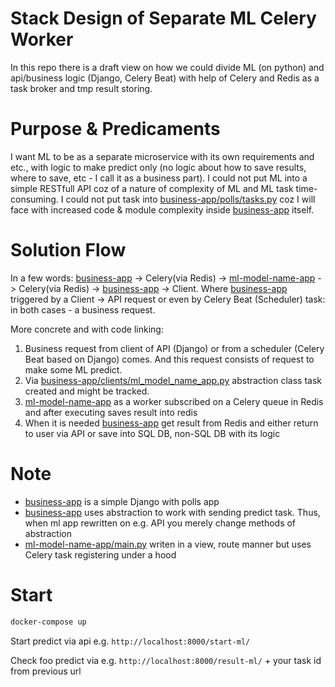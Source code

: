 # Stack Design of Separate ML Celery Worker
In this repo there is a draft view on how we could divide ML (on python) and api/business logic (Django, Celery Beat) 
with help of Celery and Redis as a task broker and tmp result storing.

# Purpose & Predicaments
I want ML to be as a separate microservice with its own requirements and etc., with logic to make predict only 
(no logic about how to save results, where to save, etc - I call it as a business part). 
I could not put ML into a simple RESTfull API coz of a nature of complexity of ML and ML task time-consuming. I could not
put task into [business-app/polls/tasks.py](business-app/polls/tasks.py) coz I will face with increased code & module 
complexity inside [business-app](business-app) itself.

# Solution Flow
In a few words: [business-app](business-app) -> Celery(via Redis) -> [ml-model-name-app](ml-model-name-app) -> Celery(via Redis) -> [business-app](business-app) -> Client.
Where [business-app](business-app) triggered by a Client -> API request or even by Celery Beat (Scheduler) task: in both cases - a business request.

More concrete and with code linking:
1. Business request from client of API (Django) or from a scheduler (Celery Beat based on Django) comes. 
And this request consists of request to make some ML predict.
2. Via [business-app/clients/ml_model_name_app.py](business-app/clients/ml_model_name_app.py) abstraction class task 
created and might be tracked.
3. [ml-model-name-app](ml-model-name-app) as a worker subscribed on a Celery queue in Redis and after executing saves result into redis
4. When it is needed [business-app](business-app) get result from Redis and either return to user via API or save into SQL DB, 
non-SQL DB with its logic

# Note
- [business-app](business-app) is a simple Django with polls app
- [business-app](business-app) uses abstraction to work with sending predict task. Thus, when ml app rewritten on e.g. API
you merely change methods of abstraction
- [ml-model-name-app/main.py](ml-model-name-app/main.py) writen in a view, route manner but uses Celery task registering under a hood 

# Start
```bash
docker-compose up
```

Start predict via api e.g. `http://localhost:8000/start-ml/`

Check foo predict via e.g. `http://localhost:8000/result-ml/` + your task id from previous url
